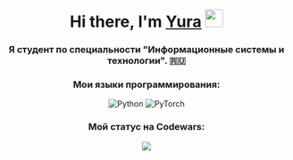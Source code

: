 <h1 align="center">Hi there, I'm <a href="https://daniilshat.ru/" target="_blank">Yura</a> 
<img src="https://github.com/blackcater/blackcater/raw/main/images/Hi.gif" height="32"/></h1>
<h3 align="center">Я студент по специальности "Информационные системы и технологии". 🇷🇺</h3>

<h3 align="center">Мои языки программирования:</h3>

<p align="center">
  <img src="[ttps://img.shields.io/badge/Python-3.9-blue](https://camo.githubusercontent.com/d098e6cd003cd2098113d4ff119b27be95d06944f527c9a4f9a78a23652633cb/68747470733a2f2f65787465726e616c2d636f6e74656e742e6475636b6475636b676f2e636f6d2f69752f3f753d68747470732533412532462532466c6f676f732d646f776e6c6f61642e636f6d25324677702d636f6e74656e7425324675706c6f616473253246323031362532463130253246507974686f6e5f6c6f676f5f69636f6e2e706e6726663d31266e6f66623d31)" alt="Python">
  <img src="https://img.shields.io/badge/PyTorch-1.10-red" alt="PyTorch">
</p>

<h3 align="center">Мой статус на Codewars:</h3>
<p align="center">
  <img src="https://www.codewars.com/users/YuraTungulin/badges/large?logo=false">
</p>
